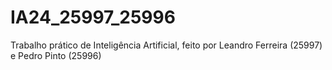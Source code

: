 # IA24_25997_25996
Trabalho prático de Inteligência Artificial, feito por Leandro Ferreira (25997) e Pedro Pinto (25996)
